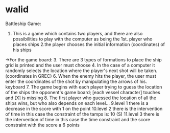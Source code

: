 # walid
Battleship Game:
1. This is a game which contains two players, and there are also possibilities to play with the computer as being the 
 1st. player who places ships
2.the player chooses the initial information (coordinates) of his ships

->For the game board:
 3. There are 3 types of formations to place
the ship grid is printed and the user must choose
4. In the case of a computer it randomly selects the location where the player's next shot will be taken.
          (coordinates in GREC)
6. When the enemy hits the player, the user must enter the coordinates of the shot by manipulating the arrows of his.
    keyboard
7. The game begins with each player trying to guess the location of the ships
the opponent's game board; [each vessel character] touches and [X] is missing 
 8. The first player who guessed the location of all the ships wins, but who also depends on each
         level...
9.level 1 there is a decrease in the score with 1 on the point 
10.level 2 there is the intervention of time in this case the constraint of the tamps is: 10 (S) 
11.level 3 there is the intervention of time in this case the time constraint and the score constraint with the score a
    6 points
